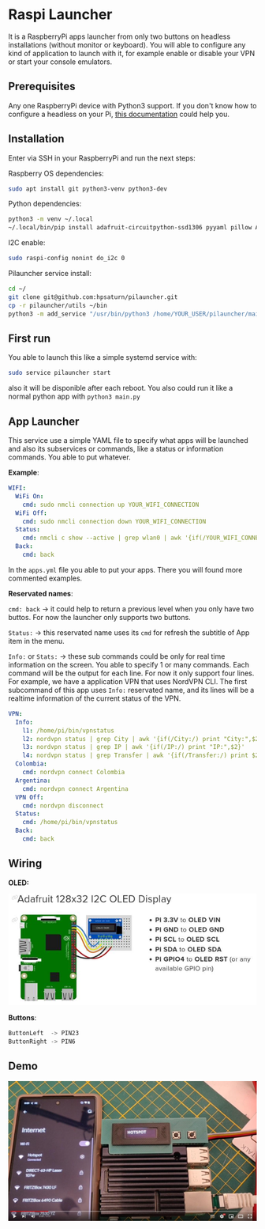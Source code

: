 # Raspi Launcher

It is a RaspberryPi apps launcher from only two buttons on headless installations (without monitor or keyboard). You will able to configure any kind of application to launch with it, for example enable or disable your VPN or start your console emulators.

## Prerequisites

Any one RaspberryPi device with Python3 support. If you don't know how to configure a headless on your Pi, [this documentation](https://www.raspberrypi.com/news/raspberry-pi-bullseye-update-april-2022/) could help you.

## Installation

Enter via SSH in your RaspberryPi and run the next steps:

Raspberry OS dependencies:

```bash
sudo apt install git python3-venv python3-dev
```

Python dependencies:

```bash
python3 -m venv ~/.local
~/.local/bin/pip install adafruit-circuitpython-ssd1306 pyyaml pillow Adafruit_PureIO add_service
```

I2C enable:

```bash
sudo raspi-config nonint do_i2c 0
```

Pilauncher service install:

```bash
cd ~/
git clone git@github.com:hpsaturn/pilauncher.git
cp -r pilauncher/utils ~/bin
python3 -m add_service "/usr/bin/python3 /home/YOUR_USER/pilauncher/main.py" --user YOUR_USER --name "pilauncher"
```

## First run

You able to launch this like a simple systemd service with:

```bash
sudo service pilauncher start
```

also it will be disponible after each reboot. You also could run it like a normal python app with `python3 main.py`

## App Launcher

This service use a simple YAML file to specify what apps will be launched and also its subservices or commands, like a status or information commands. You able to put whatever.

**Example**:

```yaml
WIFI:
  WiFi On:
    cmd: sudo nmcli connection up YOUR_WIFI_CONNECTION
  WiFi Off:
    cmd: sudo nmcli connection down YOUR_WIFI_CONNECTION
  Status:
    cmd: nmcli c show --active | grep wlan0 | awk '{if(/YOUR_WIFI_CONNECTION/) print "connected:",$1}'
  Back:
    cmd: back
```

In the `apps.yml` file you able to put your apps. There you will found more commented examples.

**Reservated names**:

`cmd: back` -> it could help to return a previous level when you only have two buttos. For now the launcher only supports two buttons.

`Status:` -> this reservated name uses its `cmd` for refresh the subtitle of App item in the menu.

`Info:` or `Stats:` -> these sub commands could be only for real time information on the screen. You able to specify 1 or many commands. Each command will be the output for each line. For now it only support four lines. For example, we have a application VPN that uses NordVPN CLI. The first subcommand of this app uses `Info:` reservated name, and its lines will be a realtime information of the current status of the VPN.

```yml
VPN:
  Info:
    l1: /home/pi/bin/vpnstatus
    l2: nordvpn status | grep City | awk '{if(/City:/) print "City:",$2}'
    l3: nordvpn status | grep IP | awk '{if(/IP:/) print "IP:",$2}'
    l4: nordvpn status | grep Transfer | awk '{if(/Transfer:/) print $2.$3,"/",$5.$6}'
  Colombia:
    cmd: nordvpn connect Colombia
  Argentina:
    cmd: nordvpn connect Argentina 
  VPN Off:
    cmd: nordvpn disconnect
  Status:
    cmd: /home/pi/bin/vpnstatus
  Back:
    cmd: back
```

## Wiring

**OLED:**

![Wiring Adafruit 128x32 OLED display](screenshots/adafruit_128x32.jpg)

**Buttons**:

```python
ButtonLeft  -> PIN23
ButtonRight -> PIN6
```

## Demo

[![Youtube vide demo PiLauncher](screenshots/demo_youtube.jpg)](https://youtu.be/iNSw1nZpOEk?si=aX4mq4WVJhwrCm_X)
